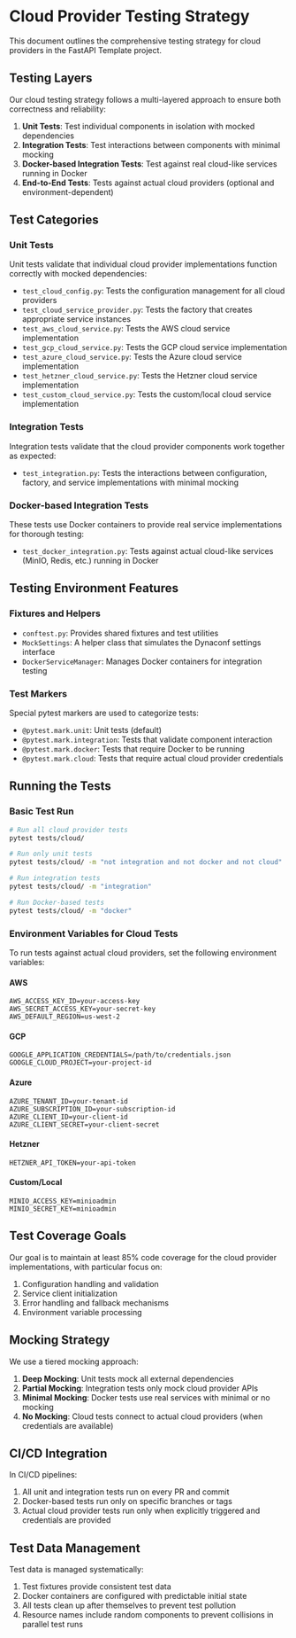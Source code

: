 # Cloud Provider Testing Strategy

This document outlines the comprehensive testing strategy for cloud providers in the FastAPI Template project.

## Testing Layers

Our cloud testing strategy follows a multi-layered approach to ensure both correctness and reliability:

1. **Unit Tests**: Test individual components in isolation with mocked dependencies
2. **Integration Tests**: Test interactions between components with minimal mocking
3. **Docker-based Integration Tests**: Test against real cloud-like services running in Docker
4. **End-to-End Tests**: Tests against actual cloud providers (optional and environment-dependent)

## Test Categories

### Unit Tests

Unit tests validate that individual cloud provider implementations function correctly with mocked dependencies:

- `test_cloud_config.py`: Tests the configuration management for all cloud providers
- `test_cloud_service_provider.py`: Tests the factory that creates appropriate service instances
- `test_aws_cloud_service.py`: Tests the AWS cloud service implementation
- `test_gcp_cloud_service.py`: Tests the GCP cloud service implementation
- `test_azure_cloud_service.py`: Tests the Azure cloud service implementation
- `test_hetzner_cloud_service.py`: Tests the Hetzner cloud service implementation
- `test_custom_cloud_service.py`: Tests the custom/local cloud service implementation

### Integration Tests

Integration tests validate that the cloud provider components work together as expected:

- `test_integration.py`: Tests the interactions between configuration, factory, and service implementations with minimal mocking

### Docker-based Integration Tests

These tests use Docker containers to provide real service implementations for thorough testing:

- `test_docker_integration.py`: Tests against actual cloud-like services (MinIO, Redis, etc.) running in Docker

## Testing Environment Features

### Fixtures and Helpers

- `conftest.py`: Provides shared fixtures and test utilities
- `MockSettings`: A helper class that simulates the Dynaconf settings interface
- `DockerServiceManager`: Manages Docker containers for integration testing

### Test Markers

Special pytest markers are used to categorize tests:

- `@pytest.mark.unit`: Unit tests (default)
- `@pytest.mark.integration`: Tests that validate component interaction
- `@pytest.mark.docker`: Tests that require Docker to be running
- `@pytest.mark.cloud`: Tests that require actual cloud provider credentials

## Running the Tests

### Basic Test Run

```bash
# Run all cloud provider tests
pytest tests/cloud/

# Run only unit tests
pytest tests/cloud/ -m "not integration and not docker and not cloud"

# Run integration tests
pytest tests/cloud/ -m "integration"

# Run Docker-based tests
pytest tests/cloud/ -m "docker"
```

### Environment Variables for Cloud Tests

To run tests against actual cloud providers, set the following environment variables:

#### AWS

```
AWS_ACCESS_KEY_ID=your-access-key
AWS_SECRET_ACCESS_KEY=your-secret-key
AWS_DEFAULT_REGION=us-west-2
```

#### GCP

```
GOOGLE_APPLICATION_CREDENTIALS=/path/to/credentials.json
GOOGLE_CLOUD_PROJECT=your-project-id
```

#### Azure

```
AZURE_TENANT_ID=your-tenant-id
AZURE_SUBSCRIPTION_ID=your-subscription-id
AZURE_CLIENT_ID=your-client-id
AZURE_CLIENT_SECRET=your-client-secret
```

#### Hetzner

```
HETZNER_API_TOKEN=your-api-token
```

#### Custom/Local

```
MINIO_ACCESS_KEY=minioadmin
MINIO_SECRET_KEY=minioadmin
```

## Test Coverage Goals

Our goal is to maintain at least 85% code coverage for the cloud provider implementations, with particular focus on:

1. Configuration handling and validation
2. Service client initialization
3. Error handling and fallback mechanisms
4. Environment variable processing

## Mocking Strategy

We use a tiered mocking approach:

1. **Deep Mocking**: Unit tests mock all external dependencies
2. **Partial Mocking**: Integration tests only mock cloud provider APIs
3. **Minimal Mocking**: Docker tests use real services with minimal or no mocking
4. **No Mocking**: Cloud tests connect to actual cloud providers (when credentials are available)

## CI/CD Integration

In CI/CD pipelines:

1. All unit and integration tests run on every PR and commit
2. Docker-based tests run only on specific branches or tags
3. Actual cloud provider tests run only when explicitly triggered and credentials are provided

## Test Data Management

Test data is managed systematically:

1. Test fixtures provide consistent test data
2. Docker containers are configured with predictable initial state
3. All tests clean up after themselves to prevent test pollution
4. Resource names include random components to prevent collisions in parallel test runs
